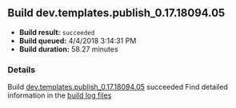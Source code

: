 ## Build dev.templates.publish_0.17.18094.05
- **Build result:** `succeeded`
- **Build queued:** 4/4/2018 3:14:31 PM
- **Build duration:** 58.27 minutes
### Details
Build [dev.templates.publish_0.17.18094.05](https://winappstudio.visualstudio.com/web/build.aspx?pcguid=a4ef43be-68ce-4195-a619-079b4d9834c2&builduri=vstfs%3a%2f%2f%2fBuild%2fBuild%2f25390) succeeded
Find detailed information in the [build log files](https://uwpctdiags.blob.core.windows.net/buildlogs/dev.templates.publish_0.17.18094.05_logs.zip)
